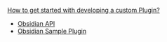 [How to get started with developing a custom Plugin?](https://forum.obsidian.md/t/how-to-get-started-with-developing-a-custom-plugin/8157)

- [Obsidian API](https://github.com/obsidianmd/obsidian-api)
- [Obsidian Sample Plugin](https://github.com/obsidianmd/obsidian-sample-plugin)